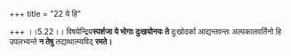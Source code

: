 +++
title = "22 ये हि"

+++
।।5.22।। विषयेन्द्रिय**स्पर्शजा ये भोगाः दुःखयोनयः ते** दुःखोदर्का
आद्यन्तवन्तः अल्पकालवर्तिनो हि उपलभ्यन्ते **न तेषु** तद्याथात्म्यविद्
**रमते।**
